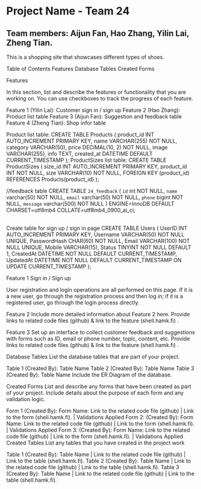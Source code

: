 
# Project Name - Team 24 

## Team members: Aijun Fan, Hao Zhang, Yilin Lai, Zheng Tian.

This is a shopping site that showcases different types of shoes.

Table of Contents
Features
Database Tables
Created Forms

Features

In this section, list and describe the features or functionality that you are working on. You can use checkboxes to track the progress of each feature.

 Feature 1 (Yilin Lai): Customer sign in / sign up
 Feature 2 (Hao Zhang): Product list table
 Feature 3 (Aijun Fan): Suggestion and feedback table
 Feature 4 (Zheng Tian): Shop infor table




Product list table:
CREATE TABLE Products (
    product_id INT AUTO_INCREMENT PRIMARY KEY,
    name VARCHAR(255) NOT NULL,
    category VARCHAR(50),
    price DECIMAL(10, 2) NOT NULL,
    image VARCHAR(255),
    info TEXT,
    created_at DATETIME DEFAULT CURRENT_TIMESTAMP
);
ProductSizes list table:
CREATE TABLE ProductSizes (
    size_id INT AUTO_INCREMENT PRIMARY KEY,
    product_id INT NOT NULL,
    size VARCHAR(10) NOT NULL,
    FOREIGN KEY (product_id) REFERENCES Products(product_id)
);

//feedback table
CREATE TABLE `24_feedback` (
  `id` int NOT NULL,
  `name` varchar(50) NOT NULL,
  `email` varchar(50) NOT NULL,
  `phone` bigint NOT NULL,
  `message` varchar(500) NOT NULL
) ENGINE=InnoDB DEFAULT CHARSET=utf8mb4 COLLATE=utf8mb4_0900_ai_ci;

<br> 
Create table for sign up / sign in page
CREATE TABLE Users (
    UserID INT AUTO_INCREMENT PRIMARY KEY,
    Username VARCHAR(50) NOT NULL UNIQUE,
    PasswordHash CHAR(60) NOT NULL,
    Email VARCHAR(100) NOT NULL UNIQUE,
    Mobile VARCHAR(15),
    Status TINYINT NOT NULL DEFAULT 1,
    CreatedAt DATETIME NOT NULL DEFAULT CURRENT_TIMESTAMP,
    UpdatedAt DATETIME NOT NULL DEFAULT CURRENT_TIMESTAMP ON UPDATE CURRENT_TIMESTAMP
);







Feature 1
Sign in / Sign up

User registration and login operations are all performed on this page. If it is a new user, go through the registration process and then log in; if it is a registered user, go through the login process directly.

Feature 2
Include more detailed information about Feature 2 here. Provide links to related code files (github) & link to the feature (shell.hamk.fi) .

Feature 3
Set up an interface to collect customer feedback and suggestions with forms such as ID, email or phone number, topic, content, etc.
Provide links to related code files (github) & link to the feature (shell.hamk.fi) .

Database Tables
List the database tables that are part of your project.

Table 1 (Created By): Table Name
Table 2 (Created By): Table Name
Table 3 (Created By): Table Name
Include the ER Diagram of the database.

Created Forms
List and describe any forms that have been created as part of your project. Include details about the purpose of each form and any validation logic.

Form 1 (Created By): Form Name: Link to the related code file (github) | Link to the form (shell.hamk.fi). | Validations Applied
Form 2: (Created By): Form Name: Link to the related code file (github) | Link to the form (shell.hamk.fi). | Validations Applied
Form 3: (Created By): Form Name: Link to the related code file (github) | Link to the form (shell.hamk.fi). | Validations Applied
Created Tables
List any tables that you have created in the project work

Table 1 (Created By): Table Name | Link to the related code file (github) | Link to the table (shell.hamk.fi).
Table 2 (Created By): Table Name | Link to the related code file (github) | Link to the table (shell.hamk.fi).
Table 3 (Created By): Table Name | Link to the related code file (github) | Link to the table (shell.hamk.fi).
